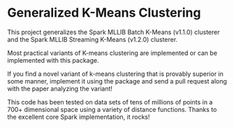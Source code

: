 # Generalized K-Means Clustering

This project generalizes the Spark MLLIB Batch K-Means (v1.1.0) clusterer and the Spark MLLIB Streaming K-Means (v1.2.0) clusterer.&#x20;

Most practical variants of K-means clustering are implemented or can be implemented with this package.

If you find a novel variant of k-means clustering that is provably superior in some manner, implement it using the package and send a pull request along with the paper analyzing the variant!

This code has been tested on data sets of tens of millions of points in a 700+ dimensional space using a variety of distance functions. Thanks to the excellent core Spark implementation, it rocks!









####







####

```scala
```
